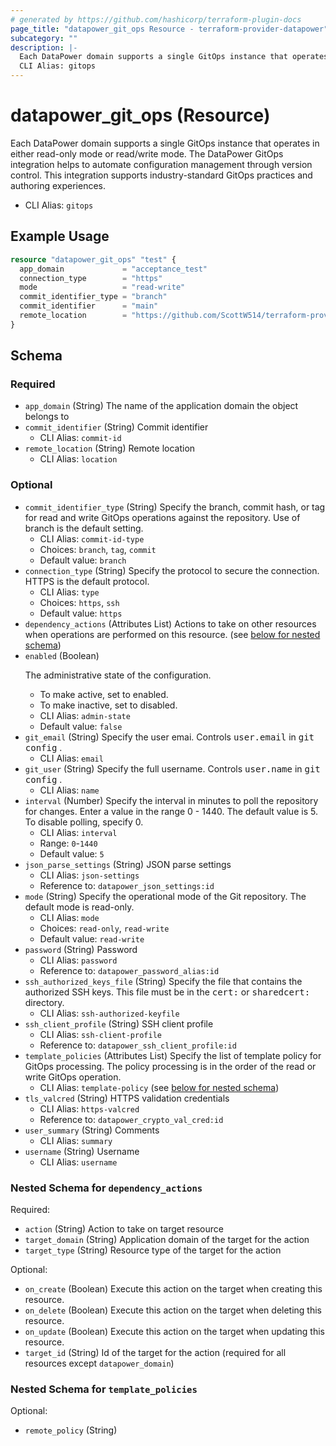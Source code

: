 ```yaml
---
# generated by https://github.com/hashicorp/terraform-plugin-docs
page_title: "datapower_git_ops Resource - terraform-provider-datapower"
subcategory: ""
description: |-
  Each DataPower domain supports a single GitOps instance that operates in either read-only mode or read/write mode. The DataPower GitOps integration helps to automate configuration management through version control. This integration supports industry-standard GitOps practices and authoring experiences.
  CLI Alias: gitops
---
```


# datapower_git_ops (Resource)

Each DataPower domain supports a single GitOps instance that operates in either read-only mode or read/write mode. The DataPower GitOps integration helps to automate configuration management through version control. This integration supports industry-standard GitOps practices and authoring experiences.
  - CLI Alias: `gitops`

## Example Usage

```terraform
resource "datapower_git_ops" "test" {
  app_domain             = "acceptance_test"
  connection_type        = "https"
  mode                   = "read-write"
  commit_identifier_type = "branch"
  commit_identifier      = "main"
  remote_location        = "https://github.com/ScottW514/terraform-provider-datapower"
}
```

<!-- schema generated by tfplugindocs -->
## Schema

### Required

- `app_domain` (String) The name of the application domain the object belongs to
- `commit_identifier` (String) Commit identifier
  - CLI Alias: `commit-id`
- `remote_location` (String) Remote location
  - CLI Alias: `location`

### Optional

- `commit_identifier_type` (String) Specify the branch, commit hash, or tag for read and write GitOps operations against the repository. Use of branch is the default setting.
  - CLI Alias: `commit-id-type`
  - Choices: `branch`, `tag`, `commit`
  - Default value: `branch`
- `connection_type` (String) Specify the protocol to secure the connection. HTTPS is the default protocol.
  - CLI Alias: `type`
  - Choices: `https`, `ssh`
  - Default value: `https`
- `dependency_actions` (Attributes List) Actions to take on other resources when operations are performed on this resource. (see [below for nested schema](#nestedatt--dependency_actions))
- `enabled` (Boolean) <p>The administrative state of the configuration.</p><ul><li>To make active, set to enabled.</li><li>To make inactive, set to disabled.</li></ul>
  - CLI Alias: `admin-state`
  - Default value: `false`
- `git_email` (String) Specify the user emai. Controls <tt>user.email</tt> in <tt>git config</tt> .
  - CLI Alias: `email`
- `git_user` (String) Specify the full username. Controls <tt>user.name</tt> in <tt>git config</tt> .
  - CLI Alias: `name`
- `interval` (Number) Specify the interval in minutes to poll the repository for changes. Enter a value in the range 0 - 1440. The default value is 5. To disable polling, specify 0.
  - CLI Alias: `interval`
  - Range: `0`-`1440`
  - Default value: `5`
- `json_parse_settings` (String) JSON parse settings
  - CLI Alias: `json-settings`
  - Reference to: `datapower_json_settings:id`
- `mode` (String) Specify the operational mode of the Git repository. The default mode is read-only.
  - CLI Alias: `mode`
  - Choices: `read-only`, `read-write`
  - Default value: `read-write`
- `password` (String) Password
  - CLI Alias: `password`
  - Reference to: `datapower_password_alias:id`
- `ssh_authorized_keys_file` (String) Specify the file that contains the authorized SSH keys. This file must be in the <tt>cert:</tt> or <tt>sharedcert:</tt> directory.
  - CLI Alias: `ssh-authorized-keyfile`
- `ssh_client_profile` (String) SSH client profile
  - CLI Alias: `ssh-client-profile`
  - Reference to: `datapower_ssh_client_profile:id`
- `template_policies` (Attributes List) Specify the list of template policy for GitOps processing. The policy processing is in the order of the read or write GitOps operation.
  - CLI Alias: `template-policy` (see [below for nested schema](#nestedatt--template_policies))
- `tls_valcred` (String) HTTPS validation credentials
  - CLI Alias: `https-valcred`
  - Reference to: `datapower_crypto_val_cred:id`
- `user_summary` (String) Comments
  - CLI Alias: `summary`
- `username` (String) Username
  - CLI Alias: `username`

<a id="nestedatt--dependency_actions"></a>
### Nested Schema for `dependency_actions`

Required:

- `action` (String) Action to take on target resource
- `target_domain` (String) Application domain of the target for the action
- `target_type` (String) Resource type of the target for the action

Optional:

- `on_create` (Boolean) Execute this action on the target when creating this resource.
- `on_delete` (Boolean) Execute this action on the target when deleting this resource.
- `on_update` (Boolean) Execute this action on the target when updating this resource.
- `target_id` (String) Id of the target for the action (required for all resources except `datapower_domain`)


<a id="nestedatt--template_policies"></a>
### Nested Schema for `template_policies`

Optional:

- `remote_policy` (String)
